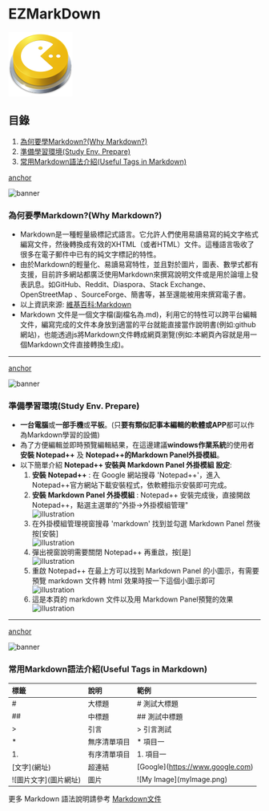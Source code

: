 # EZMarkDown
![site-logo](images/site-logo.png)

## 目錄
1. [為何要學Markdown?(Why Markdown?)](#why-markdown)
2. [準備學習環境(Study Env. Prepare)](#study-environment-prepare)
3. [常用Markdown語法介紹(Useful Tags in Markdown)](#useful-tags-in-markdown)

[anchor](why-markdown)

![banner](images/1.jpg)

### <span class="text-danger">為何要學Markdown?(Why Markdown?)</span>
* Markdown是一種輕量級標記式語言。它允許人們使用易讀易寫的純文字格式編寫文件，然後轉換成有效的XHTML（或者HTML）文件。這種語言吸收了很多在電子郵件中已有的純文字標記的特性。
* 由於Markdown的輕量化、易讀易寫特性，並且對於圖片，圖表、數學式都有支援，目前許多網站都廣泛使用Markdown來撰寫說明文件或是用於論壇上發表訊息。如GitHub、Reddit、Diaspora、Stack Exchange、OpenStreetMap 、SourceForge、簡書等，甚至還能被用來撰寫電子書。
* 以上資訊來源: [維基百科:Markdown](https://zh.wikipedia.org/zh-tw/Markdown)
* Markdown 文件是一個文字檔(副檔名為.md)，利用它的特性可以跨平台編輯文件，編寫完成的文件本身放到適當的平台就能直接當作說明書(例如:github網站)，也能透過js將Markdown文件轉成網頁瀏覽(例如:<span class="text-danger">本網頁內容就是用一個Markdown文件直接轉換生成</span>)。
-----

[anchor](study-environment-prepare)

![banner](images/2.jpg)

### 準備學習環境(Study Env. Prepare)

* **一台電腦**或**一部手機**或**平板**。(只**要有類似記事本編輯的軟體或APP**都可以作為Markdown學習的設備)
* 為了方便編輯並即時預覽編輯結果，在這邊建議**windows作業系統**的使用者**安裝 Notepad++** 及 **Notepad++的Markdown Panel外掛模組**。
* 以下簡單介紹 **Notepad++ 安裝與 Markdown Panel 外掛模組 設定**:
    1. **安裝 Notepad++** : 在 Google 網站搜尋 'Notepad++'，進入 Notepad++官方網站下載安裝程式，依軟體指示安裝即可完成。
    2. **安裝 Markdown Panel 外掛模組** : Notepad++ 安裝完成後，直接開啟 Notepad++，點選主選單的"外掛->外掛模組管理"<br> ![illustration](https://i.imgur.com/1es2HWv.png)
    3. 在外掛模組管理視窗搜尋 'markdown' 找到並勾選 Markdown Panel 然後按[安裝] <br> ![illustration](https://i.imgur.com/DX4yPlP.png)
    4. 彈出視窗說明需要關閉 Notepad++ 再重啟，按[是] <br> ![illustration](https://i.imgur.com/csjVnaR.png)
    5. 重啟 Notepad++ 在最上方可以找到 Markdown Panel 的小圖示，有需要預覽 markdown 文件轉 html 效果時按一下這個小圖示即可 <br> ![illustration](https://i.imgur.com/3RXEz6r.png)
    6. 這是本頁的 markdown 文件以及用 Markdown Panel預覽的效果 <br> ![illustration](https://i.imgur.com/edUCeZ5.png)

-----

[anchor](useful-tags-in-markdown)

![banner](images/3.jpg)

### 常用Markdown語法介紹(Useful Tags in Markdown)
標籤 | 說明 | 範例
:-- | :-- | :-- 
#| 大標題 | # 測試大標題
##| 中標題 | ## 測試中標題 
&gt;| 引言 | &gt; 引言測試 
\*|無序清單項目|\* 項目一
1.|有序清單項目|1. 項目一
\[文字\]\(網址\)|超連結| \[Google\]\(https://www.google.com)
!\[圖片文字\]\(圖片網址\)|圖片| !\[My Image\]\(myImage.png)

更多 Markdown 語法說明請參考 [Markdown文件](https://markdown.tw/)